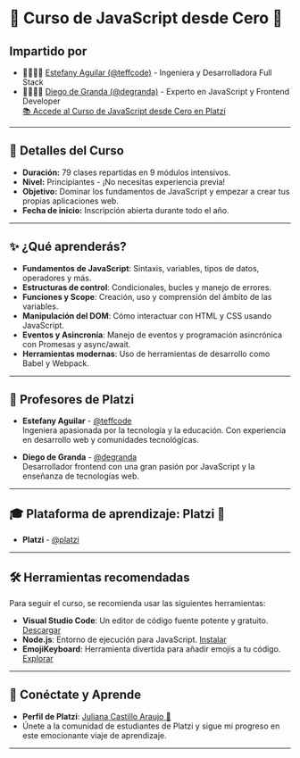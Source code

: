 # 🚀 Curso de JavaScript desde Cero 💚
## Impartido por
- 👩‍💻🇨🇴 [Estefany Aguilar (@teffcode)](https://github.com/teffcode) - Ingeniera y Desarrolladora Full Stack
- 🧑‍💻🇲🇽 [Diego de Granda (@degranda)](https://github.com/degranda) - Experto en JavaScript y Frontend Developer <br>
[📚 Accede al Curso de JavaScript desde Cero en Platzi](https://platzi.com/cursos/javascript-fundamentos/)

---

## 📝 Detalles del Curso
- **Duración:** 79 clases repartidas en 9 módulos intensivos.
- **Nivel:** Principiantes - ¡No necesitas experiencia previa!
- **Objetivo:** Dominar los fundamentos de JavaScript y empezar a crear tus propias aplicaciones web.
- **Fecha de inicio:** Inscripción abierta durante todo el año.

---

## ✨ ¿Qué aprenderás?
- **Fundamentos de JavaScript**: Sintaxis, variables, tipos de datos, operadores y más.
- **Estructuras de control**: Condicionales, bucles y manejo de errores.
- **Funciones y Scope**: Creación, uso y comprensión del ámbito de las variables.
- **Manipulación del DOM**: Cómo interactuar con HTML y CSS usando JavaScript.
- **Eventos y Asincronía**: Manejo de eventos y programación asincrónica con Promesas y async/await.
- **Herramientas modernas**: Uso de herramientas de desarrollo como Babel y Webpack.

---

## 🌟 Profesores de Platzi
- **Estefany Aguilar** - [@teffcode](https://twitter.com/teffcode)  
  Ingeniera apasionada por la tecnología y la educación. Con experiencia en desarrollo web y comunidades tecnológicas.
  
- **Diego de Granda** - [@degranda](https://twitter.com/degranda)  
  Desarrollador frontend con una gran pasión por JavaScript y la enseñanza de tecnologías web.

---

## 🎓 Plataforma de aprendizaje: Platzi 💚
- **Platzi** - [@platzi](https://platzi.com/home/)  
---

## 🛠 Herramientas recomendadas
Para seguir el curso, se recomienda usar las siguientes herramientas:

- **Visual Studio Code**: Un editor de código fuente potente y gratuito. [Descargar](https://code.visualstudio.com/)
- **Node.js**: Entorno de ejecución para JavaScript. [Instalar](https://nodejs.org/en)
- **EmojiKeyboard**: Herramienta divertida para añadir emojis a tu código. [Explorar](https://emojikeyboard.top/)

---

## 🔗 Conéctate y Aprende
- **Perfil de Platzi**: [Juliana Castillo Araujo 💚](https://platzi.com/p/julianacastilloaraujo/)
- Únete a la comunidad de estudiantes de Platzi y sigue mi progreso en este emocionante viaje de aprendizaje.

---

